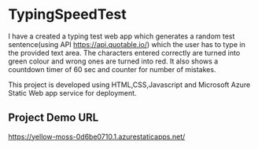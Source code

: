 # TypingSpeedTest
I have a created a typing test web app which generates a random test sentence(using API https://api.quotable.io/) which the user has to type in the provided text area. The characters entered correctly are turned into green colour and wrong ones are turned into red. It also shows a countdown timer of 60 sec and counter for number of mistakes.

This project is developed using HTML,CSS,Javascript and Microsoft Azure Static Web app service for deployment.

## Project Demo URL ##
https://yellow-moss-0d6be0710.1.azurestaticapps.net/


